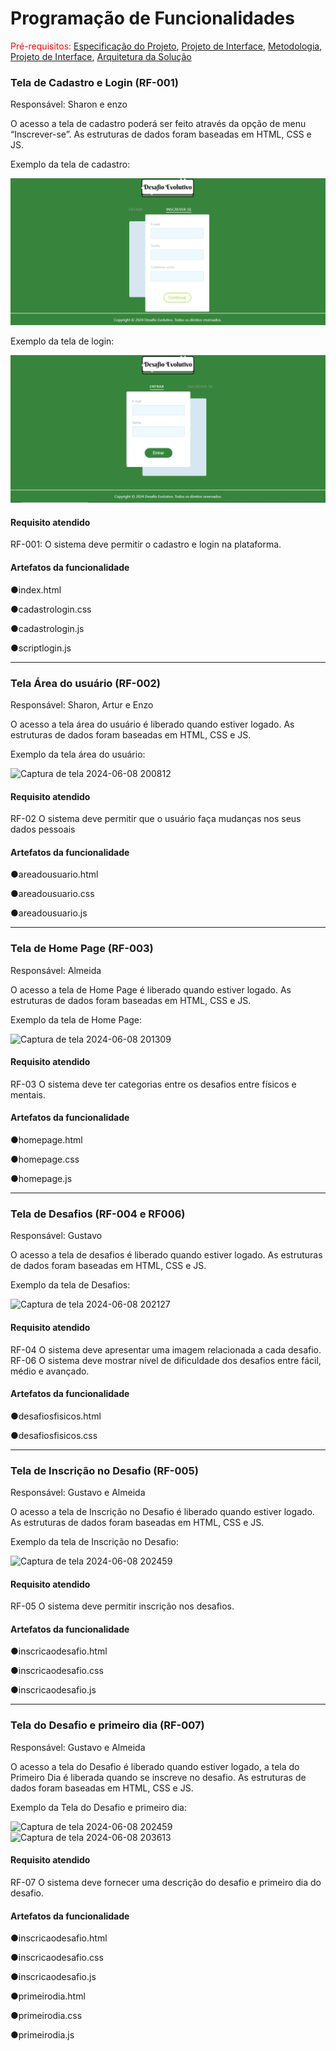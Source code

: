 # Programação de Funcionalidades

<span style="color:red">Pré-requisitos: <a href="2-Especificação do Projeto.md"> Especificação do Projeto</a></span>, <a href="3-Projeto de Interface.md"> Projeto de Interface</a>, <a href="4-Metodologia.md"> Metodologia</a>, <a href="3-Projeto de Interface.md"> Projeto de Interface</a>, <a href="5-Arquitetura da Solução.md"> Arquitetura da Solução</a>

### Tela de Cadastro e Login (RF-001)

Responsável: Sharon e enzo

O acesso a tela de cadastro poderá ser feito através da opção de menu “Inscrever-se”. As estruturas de dados foram baseadas em HTML, CSS e JS.

Exemplo da tela de cadastro: 


![Untitled Diagram-Page-1 drawio](img/Tela-Cadastro.png)


Exemplo da tela de login: 

![Untitled Diagram-Page-1 drawio](img/Tela-Login.png)

#### Requisito atendido

RF-001: O sistema deve permitir o cadastro e login na plataforma.


#### Artefatos da funcionalidade

●index.html

●cadastrologin.css

●cadastrologin.js

●scriptlogin.js
<hr>

### Tela Área do usuário (RF-002)

Responsável: Sharon, Artur e Enzo

O acesso a tela área do usuário é liberado quando estiver logado. As estruturas de dados foram baseadas em HTML, CSS e JS.

Exemplo da tela área do usuário: 


![Captura de tela 2024-06-08 200812](https://github.com/ICEI-PUC-Minas-PMV-ADS/pmv-ads-2024-e1-proj-web-t15-desafio-evolutivo/assets/166241111/42ab0ff6-6e6f-48dd-8fec-0afe3b8d061a)



#### Requisito atendido

RF-02	O sistema deve permitir que o usuário faça mudanças nos seus dados pessoais


#### Artefatos da funcionalidade

●areadousuario.html

●areadousuario.css

●areadousuario.js
<hr>

### Tela de Home Page (RF-003)

Responsável: Almeida

O acesso a tela de Home Page é liberado quando estiver logado. As estruturas de dados foram baseadas em HTML, CSS e JS.

Exemplo da tela de Home Page: 

![Captura de tela 2024-06-08 201309](https://github.com/ICEI-PUC-Minas-PMV-ADS/pmv-ads-2024-e1-proj-web-t15-desafio-evolutivo/assets/166241111/90359286-8774-41ef-8b89-b70d2d55144e)




#### Requisito atendido

RF-03	O sistema deve ter categorias entre os desafios entre físicos e mentais.


#### Artefatos da funcionalidade

●homepage.html

●homepage.css

●homepage.js

<hr>

### Tela de Desafios (RF-004 e RF006)

Responsável: Gustavo

O acesso a tela de desafios é liberado quando estiver logado. As estruturas de dados foram baseadas em HTML, CSS e JS.

Exemplo da tela de Desafios: 


![Captura de tela 2024-06-08 202127](https://github.com/ICEI-PUC-Minas-PMV-ADS/pmv-ads-2024-e1-proj-web-t15-desafio-evolutivo/assets/166241111/d2613f4a-b4e5-4645-a01b-e1da6660c17a)




#### Requisito atendido

RF-04	O sistema deve apresentar uma imagem relacionada a cada desafio.
RF-06	O sistema deve mostrar nível de dificuldade dos desafios entre fácil, médio e avançado.

#### Artefatos da funcionalidade

●desafiosfisicos.html

●desafiosfisicos.css

<hr>

### Tela de Inscrição no Desafio (RF-005)

Responsável: Gustavo e Almeida

O acesso a tela de Inscrição no Desafio é liberado quando estiver logado. As estruturas de dados foram baseadas em HTML, CSS e JS.

Exemplo da tela de Inscrição no Desafio: 


![Captura de tela 2024-06-08 202459](https://github.com/ICEI-PUC-Minas-PMV-ADS/pmv-ads-2024-e1-proj-web-t15-desafio-evolutivo/assets/166241111/38ddc231-119b-4133-aabb-fe1bc00b46cf)




#### Requisito atendido

RF-05	O sistema deve permitir inscrição nos desafios.


#### Artefatos da funcionalidade

●inscricaodesafio.html

●inscricaodesafio.css

●inscricaodesafio.js

<hr>

### Tela do Desafio e primeiro dia (RF-007)

Responsável: Gustavo e Almeida

O acesso a tela do Desafio é liberado quando estiver logado, a tela do Primeiro Dia é liberada quando se inscreve no desafio. As estruturas de dados foram baseadas em HTML, CSS e JS.

Exemplo da Tela do Desafio e primeiro dia: 


![Captura de tela 2024-06-08 202459](https://github.com/ICEI-PUC-Minas-PMV-ADS/pmv-ads-2024-e1-proj-web-t15-desafio-evolutivo/assets/166241111/38ddc231-119b-4133-aabb-fe1bc00b46cf)
![Captura de tela 2024-06-08 203613](https://github.com/ICEI-PUC-Minas-PMV-ADS/pmv-ads-2024-e1-proj-web-t15-desafio-evolutivo/assets/166241111/d46f6180-e975-4783-97ad-7cea1b2512bd)


#### Requisito atendido

RF-07	O sistema deve fornecer uma descrição do desafio e primeiro dia do desafio.

#### Artefatos da funcionalidade

●inscricaodesafio.html

●inscricaodesafio.css

●inscricaodesafio.js

●primeirodia.html

●primeirodia.css

●primeirodia.js
